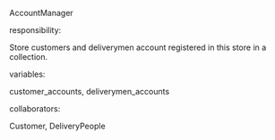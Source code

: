 AccountManager

responsibility:

Store customers and deliverymen account registered in this store in a collection.

variables:

customer_accounts, deliverymen_accounts

collaborators:

Customer, DeliveryPeople



